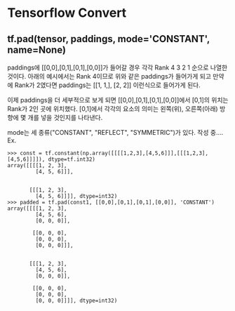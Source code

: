 # Tensorflow Convert

## tf.pad(tensor, paddings, mode='CONSTANT', name=None)
  paddings에 [[0,0],[0,1],[0,1],[0,0]]가 들어갈 경우 각각 Rank 4 3 2 1 순으로 나열한 것이다.
아래의 예시에서는 Rank 4이므로 위와 같은 paddings가 들어가게 되고 만약에 Rank가 2였다면
paddings는 [[1, 1,], [2, 2]] 이런식으로 들어가게 된다.

  이제 paddings을 더 세부적으로 보게 되면 [[0,0],[0,1],[0,1],[0,0]]에서 [0,1]의 위치는 Rank가 2인 곳에 위치했다.
[0,1]에서 각각의 요소의 의미는 왼쪽(위), 오른쪽(아래) 방향에 몇 개를 넣을 것인지를 나타낸다.

  mode는 세 종류("CONSTANT", "REFLECT", "SYMMETRIC")가 있다.  작성 중....
Ex.
```
>>> const = tf.constant(np.array([[[[1,2,3],[4,5,6]]],[[[1,2,3],[4,5,6]]]]), dtype=tf.int32)
array([[[[1, 2, 3],
         [4, 5, 6]]],


       [[[1, 2, 3],
         [4, 5, 6]]]], dtype=int32)
>>> padded = tf.pad(const1, [[0,0],[0,1],[0,1],[0,0]], 'CONSTANT')
array([[[[1, 2, 3],
         [4, 5, 6],
         [0, 0, 0]],

        [[0, 0, 0],
         [0, 0, 0],
         [0, 0, 0]]],


       [[[1, 2, 3],
         [4, 5, 6],
         [0, 0, 0]],

        [[0, 0, 0],
         [0, 0, 0],
         [0, 0, 0]]]], dtype=int32)
```
